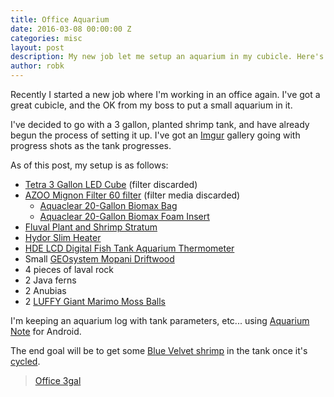 ```yaml
---
title: Office Aquarium
date: 2016-03-08 00:00:00 Z
categories: misc
layout: post
description: My new job let me setup an aquarium in my cubicle. Here's the lowdown.
author: robk
---
```


Recently I started a new job where I'm working in an office again. I've got a great cubicle, and the OK from my boss to put a small aquarium in it.

I've decided to go with a 3 gallon, planted shrimp tank, and have already begun the process of setting it up. I've got an [Imgur](http://imgur.com/a/8ScPd) gallery going with progress shots as the tank progresses.

As of this post, my setup is as follows:

* [Tetra 3 Gallon LED Cube](http://www.amazon.com/Tetra-29095-Cube-Aquarium-3-Gallon/dp/B008CA7W7E/ref=sr_1_1?ie=UTF8&qid=1457490874&sr=8-1&keywords=tetra+3+gallon+cube) (filter discarded)
* [AZOO Mignon Filter 60 filter](http://www.amazon.com/AZOO-AZ13097-Mignon-Filter-60/dp/B005VEWCMO) (filter media discarded)
  * [Aquaclear 20-Gallon Biomax Bag](http://www.amazon.com/Aqua-Clear-A1370-Aquaclear-20-Gallon/dp/B0006JLO5K/ref=cm_cr_dp_asin_lnk)
  * [Aquaclear 20-Gallon Biomax Foam Insert](http://www.amazon.com/Aquaclear-20-Gallon-Foam-Inserts-3-Pack/dp/B0002AQK48/ref=cm_cr_dp_asin_lnk)
* [Fluval Plant and Shrimp Stratum](http://www.amazon.com/Fluval-Plant-Shrimp-Stratum-4-4-Pound/dp/B00JGQIY48/ref=sr_1_1?ie=UTF8&qid=1460579376&sr=8-1&keywords=Fluval+Shrimp+Stratum)
* [Hydor Slim Heater](http://www.amazon.com/Hydor-7-5w-Heater-Bettas-Bowls/dp/B006JVQ67K/ref=cm_cr_dp_asin_lnk)
* [HDE LCD Digital Fish Tank Aquarium Thermometer](http://www.amazon.com/gp/product/B00GR0LKN8?psc=1&redirect=true&ref_=oh_aui_detailpage_o02_s00)
* Small [GEOsystem Mopani Driftwood](http://www.amazon.com/GEOsystem-11817-Mopani-Driftwood-Small/dp/B001URR3CA/ref=sr_1_8?ie=UTF8&qid=1457491033&sr=8-8&keywords=mopani+wood)
* 4 pieces of laval rock
* 2 Java ferns
* 2 Anubias
* 2 [LUFFY Giant Marimo Moss Balls](http://www.amazon.com/gp/product/B00LVRRROS?psc=1&redirect=true&ref_=oh_aui_detailpage_o01_s00)

I'm keeping an aquarium log with tank parameters, etc... using [Aquarium Note](https://play.google.com/store/apps/details?id=com.dyhwang.aquariumnote&hl=en) for Android.

The end goal will be to get some [Blue Velvet shrimp](http://www.aquaeden.co.uk/blue_velvet_shrimp.html) in the tank once it's [cycled](http://www.fishlore.com/NitrogenCycle.htm).

<blockquote class="imgur-embed-pub" lang="en" data-id="a/8ScPd"><a href="//imgur.com/a/8ScPd">Office 3gal</a></blockquote><script async src="//s.imgur.com/min/embed.js" charset="utf-8"></script>
